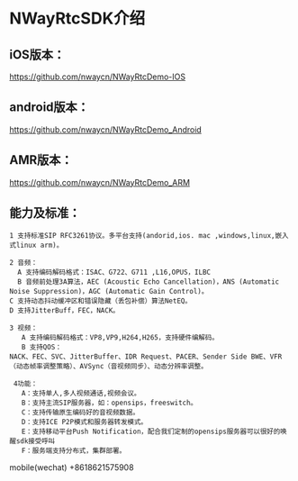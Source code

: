 # NWayRtcSDK介绍

## iOS版本：

https://github.com/nwaycn/NWayRtcDemo-IOS

## android版本：

https://github.com/nwaycn/NWayRtcDemo_Android

## AMR版本：

https://github.com/nwaycn/NWayRtcDemo_ARM


## 能力及标准：
```
1 支持标准SIP RFC3261协议。多平台支持(andorid,ios. mac ,windows,linux,嵌入式linux arm)。

2 音频：
  A 支持编码解码格式：ISAC、G722、G711 ,L16,OPUS，ILBC
  B 音频前处理3A算法，AEC (Acoustic Echo Cancellation)，ANS (Automatic Noise Suppression)，AGC (Automatic Gain Control)。
C 支持动态抖动缓冲区和错误隐藏（丢包补偿）算法NetEQ。
D 支持JitterBuff，FEC，NACK。

3 视频：
   A 支持编码解码格式：VP8,VP9,H264,H265，支持硬件编解码。
   B 支持QOS：
NACK、FEC、SVC、JitterBuffer、IDR Request、PACER、Sender Side BWE、VFR（动态帧率调整策略）、AVSync（音视频同步）、动态分辨率调整。

 4功能：
   A：支持单人,多人视频通话,视频会议。
   B：支持主流SIP服务器，如：opensips，freeswitch。
   C：支持传输原生编码好的音视频数据。
   D：支持ICE P2P模式和服务器转发模式。
   E：支持移动平台Push Notification，配合我们定制的opensips服务器可以很好的唤醒sdk接受呼叫
   F：服务端支持分布式，集群部署。
```


mobile(wechat) +8618621575908
